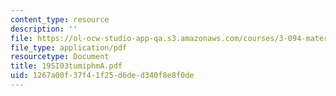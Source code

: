 ```yaml
---
content_type: resource
description: ''
file: https://ol-ocw-studio-app-qa.s3.amazonaws.com/courses/3-094-materials-in-human-experience-spring-2004/1267a00f37f41f25d6ded340f8e8f0de_19SI03tumiphmA.pdf
file_type: application/pdf
resourcetype: Document
title: 19SI03tumiphmA.pdf
uid: 1267a00f-37f4-1f25-d6de-d340f8e8f0de
---
```

